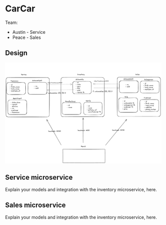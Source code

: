 # CarCar

Team:

* Austin - Service
* Peace - Sales

## Design

![Alt text](image.png)

## Service microservice

Explain your models and integration with the inventory
microservice, here.

## Sales microservice

Explain your models and integration with the inventory
microservice, here.
